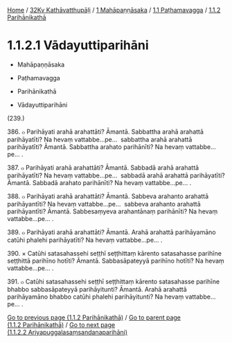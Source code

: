 
[Home](/) / [32Kv Kathāvatthupāḷi](../../../../32Kv.md) / [1 Mahāpaṇṇāsaka](../../../1.md) / [1.1 Paṭhamavagga](../../1.1.md) / [1.1.2 Parihānikathā](../1.1.2.md)

# 1.1.2.1 Vādayuttiparihāni

* Mahāpaṇṇāsaka

* Paṭhamavagga

* Parihānikathā

* Vādayuttiparihāni

(239.)

386\. ๐ Parihāyati arahā arahattāti? Āmantā. Sabbattha arahā arahattā parihāyatīti? Na hevaṃ vattabbe…pe…  sabbattha arahā arahattā parihāyatīti? Āmantā. Sabbattha arahato parihānīti? Na hevaṃ vattabbe…pe… .

387\. ๐ Parihāyati arahā arahattāti? Āmantā. Sabbadā arahā arahattā parihāyatīti? Na hevaṃ vattabbe…pe…  sabbadā arahā arahattā parihāyatīti? Āmantā. Sabbadā arahato parihānīti? Na hevaṃ vattabbe…pe… .

388\. ๐ Parihāyati arahā arahattāti? Āmantā. Sabbeva arahanto arahattā parihāyantīti? Na hevaṃ vattabbe…pe…  sabbeva arahanto arahattā parihāyantīti? Āmantā. Sabbesaṃyeva arahantānaṃ parihānīti? Na hevaṃ vattabbe…pe… .

389\. ๐ Parihāyati arahā arahattāti? Āmantā. Arahā arahattā parihāyamāno catūhi phalehi parihāyatīti? Na hevaṃ vattabbe…pe… .

390\. × Catūhi satasahassehi seṭṭhī seṭṭhittaṃ kārento satasahasse parihīne seṭṭhittā parihīno hotīti? Āmantā. Sabbasāpateyyā parihīno hotīti? Na hevaṃ vattabbe…pe… .

391\. ๐ Catūhi satasahassehi seṭṭhī seṭṭhittaṃ kārento satasahasse parihīne bhabbo sabbasāpateyyā parihāyitunti? Āmantā. Arahā arahattā parihāyamāno bhabbo catūhi phalehi parihāyitunti? Na hevaṃ vattabbe…pe… .

[Go to previous page (1.1.2 Parihānikathā)](../1.1.2.md) / [Go to parent page (1.1.2 Parihānikathā)](../1.1.2.md) / [Go to next page (1.1.2.2 Ariyapuggalasaṃsandanaparihāni)](1.1.2.2.md)


